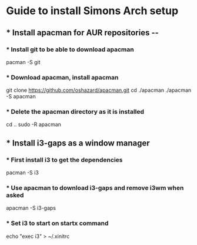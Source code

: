 # Guide to install Simons Arch setup

## * Install apacman for AUR repositories --

###   * Install git to be able to download apacman
pacman -S git

###   * Download apacman, install apacman
git clone https://github.com/oshazard/apacman.git
cd ./apacman
./apacman -S apacman

###   * Delete the apacman directory as it is installed
cd ..
sudo -R apacman

## * Install i3-gaps as a window manager

###   * First install i3 to get the dependencies
pacman -S i3

###   * Use apacman to download i3-gaps and remove i3wm when asked
apacman -S i3-gaps

###   * Set i3 to start on startx command
echo "exec i3" > ~/.xinitrc
